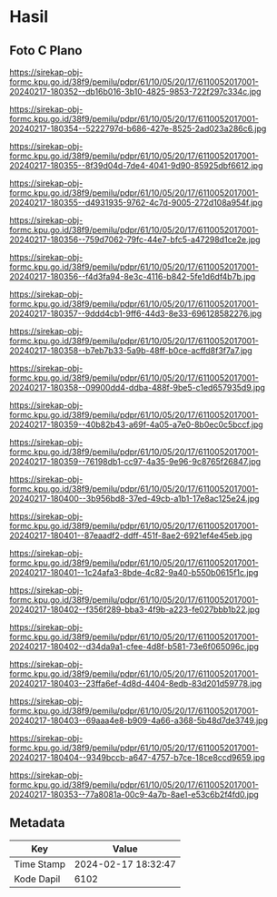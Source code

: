 # Hasil

## Foto C Plano

https://sirekap-obj-formc.kpu.go.id/38f9/pemilu/pdpr/61/10/05/20/17/6110052017001-20240217-180352--db16b016-3b10-4825-9853-722f297c334c.jpg

https://sirekap-obj-formc.kpu.go.id/38f9/pemilu/pdpr/61/10/05/20/17/6110052017001-20240217-180354--5222797d-b686-427e-8525-2ad023a286c6.jpg

https://sirekap-obj-formc.kpu.go.id/38f9/pemilu/pdpr/61/10/05/20/17/6110052017001-20240217-180355--8f39d04d-7de4-4041-9d90-85925dbf6612.jpg

https://sirekap-obj-formc.kpu.go.id/38f9/pemilu/pdpr/61/10/05/20/17/6110052017001-20240217-180355--d4931935-9762-4c7d-9005-272d108a954f.jpg

https://sirekap-obj-formc.kpu.go.id/38f9/pemilu/pdpr/61/10/05/20/17/6110052017001-20240217-180356--759d7062-79fc-44e7-bfc5-a47298d1ce2e.jpg

https://sirekap-obj-formc.kpu.go.id/38f9/pemilu/pdpr/61/10/05/20/17/6110052017001-20240217-180356--f4d3fa94-8e3c-4116-b842-5fe1d6df4b7b.jpg

https://sirekap-obj-formc.kpu.go.id/38f9/pemilu/pdpr/61/10/05/20/17/6110052017001-20240217-180357--9ddd4cb1-9ff6-44d3-8e33-696128582276.jpg

https://sirekap-obj-formc.kpu.go.id/38f9/pemilu/pdpr/61/10/05/20/17/6110052017001-20240217-180358--b7eb7b33-5a9b-48ff-b0ce-acffd8f3f7a7.jpg

https://sirekap-obj-formc.kpu.go.id/38f9/pemilu/pdpr/61/10/05/20/17/6110052017001-20240217-180358--09900dd4-ddba-488f-9be5-c1ed657935d9.jpg

https://sirekap-obj-formc.kpu.go.id/38f9/pemilu/pdpr/61/10/05/20/17/6110052017001-20240217-180359--40b82b43-a69f-4a05-a7e0-8b0ec0c5bccf.jpg

https://sirekap-obj-formc.kpu.go.id/38f9/pemilu/pdpr/61/10/05/20/17/6110052017001-20240217-180359--76198db1-cc97-4a35-9e96-9c8765f26847.jpg

https://sirekap-obj-formc.kpu.go.id/38f9/pemilu/pdpr/61/10/05/20/17/6110052017001-20240217-180400--3b956bd8-37ed-49cb-a1b1-17e8ac125e24.jpg

https://sirekap-obj-formc.kpu.go.id/38f9/pemilu/pdpr/61/10/05/20/17/6110052017001-20240217-180401--87eaadf2-ddff-451f-8ae2-6921ef4e45eb.jpg

https://sirekap-obj-formc.kpu.go.id/38f9/pemilu/pdpr/61/10/05/20/17/6110052017001-20240217-180401--1c24afa3-8bde-4c82-9a40-b550b0615f1c.jpg

https://sirekap-obj-formc.kpu.go.id/38f9/pemilu/pdpr/61/10/05/20/17/6110052017001-20240217-180402--f356f289-bba3-4f9b-a223-fe027bbb1b22.jpg

https://sirekap-obj-formc.kpu.go.id/38f9/pemilu/pdpr/61/10/05/20/17/6110052017001-20240217-180402--d34da9a1-cfee-4d8f-b581-73e6f065096c.jpg

https://sirekap-obj-formc.kpu.go.id/38f9/pemilu/pdpr/61/10/05/20/17/6110052017001-20240217-180403--23ffa6ef-4d8d-4404-8edb-83d201d59778.jpg

https://sirekap-obj-formc.kpu.go.id/38f9/pemilu/pdpr/61/10/05/20/17/6110052017001-20240217-180403--69aaa4e8-b909-4a66-a368-5b48d7de3749.jpg

https://sirekap-obj-formc.kpu.go.id/38f9/pemilu/pdpr/61/10/05/20/17/6110052017001-20240217-180404--9349bccb-a647-4757-b7ce-18ce8ccd9659.jpg

https://sirekap-obj-formc.kpu.go.id/38f9/pemilu/pdpr/61/10/05/20/17/6110052017001-20240217-180353--77a8081a-00c9-4a7b-8ae1-e53c6b2f4fd0.jpg


## Metadata

| Key        | Value               |
| ---------- | ------------------- |
| Time Stamp | 2024-02-17 18:32:47 |
| Kode Dapil | 6102                |




